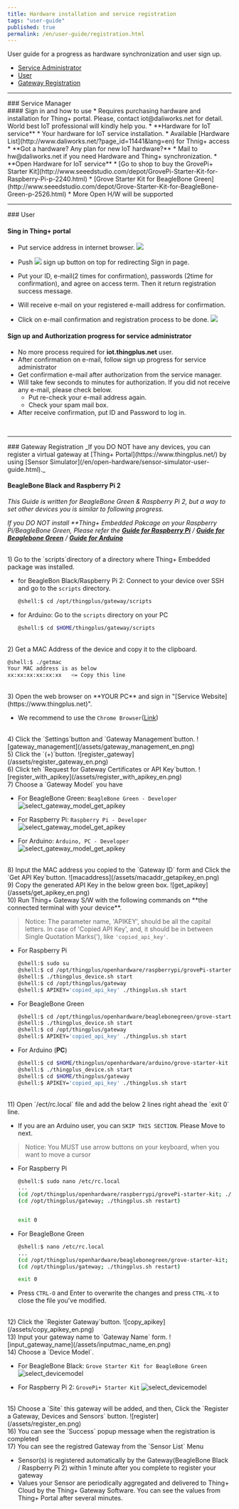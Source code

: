 ```yaml
---
title: Hardware installation and service registration
tags: "user-guide"
published: true
permalink: /en/user-guide/registration.html
---
```


User guide for a progress as hardware synchronization and user sign up. 

* [Service Administrator](#id-serviceadmin)
* [User](#id-enduser) 
* [Gateway Registration](#id-gateway) 

---
<div id='id-serviceadmin'></div>
### Service Manager
<br>
#### Sign in and how to use
  * Requires purchasing hardware and installation for Thing+ portal. Please, contact iot@daliworks.net for detail. World best IoT professional will kindly help you.
  * **Hardware for IoT service**
    * Your hardware for IoT service installation.
    * Available [Hardware List](http://www.daliworks.net/?page_id=11441&lang=en) for Thnig+ access
  * **Got a hardware? Any plan for new IoT hardware?**
    * Mail to hw@daliworks.net if you need Hardware and Thing+ synchronization.
  * **Open Hardware for IoT service**
    * [Go to shop to buy the GrovePi+ Starter Kit](http://www.seeedstudio.com/depot/GrovePi-Starter-Kit-for-Raspberry-Pi-p-2240.html)
    * [Grove Starter Kit for BeagleBone Green](http://www.seeedstudio.com/depot/Grove-Starter-Kit-for-BeagleBone-Green-p-2526.html)
    * More Open H/W will be supported

<br>

---
<div id='id-enduser'></div>
### User
<br>

#### Sing in Thing+ portal 
  * Put service address in internet browser.
![](/assets/2_address.png)

  * Push ![](/assets/en_2_register.png) sign up button on top for redirecting Sign in page.
  * Put your ID, e-mail(2 times for confirmation), passwords (2time for confirmation), and agree on access term. Then it return registration success message.
  * Will receive e-mail on your registered e-maill address for confirmation.
  * Click on e-mail confirmation and registration process to be done.
![](/assets/en_2_email.png)

#### Sign up and Authorization progress for service administrator
  * No more process required for **iot.thingplus.net** user.
  * After confirmation on e-mail, follow sign up progress for service administrator
  * Get confirmation e-mail after authorization from the service manager.
  * Will take few seconds to minutes for authorization. If you did not receive any e-mail, please check below.
    * Put re-check your e-mail address again.
    * Check your spam mail box.
  * After receive confirmation, put ID and Password to log in.

<br>

---
<div id='id-gateway'></div>
### Gateway Registration
_If you DO NOT have any devices, you can register a virtual gateway at [Thing+ Portal](https://www.thingplus.net/) by using [Sensor Simulator](/en/open-hardware/sensor-simulator-user-guide.html)._

<br>

#### BeagleBone Black and Raspberry Pi 2

_This Guide is written for BeagleBone Green & Raspberry Pi 2, but a way to set other devices you is similar to following progress._

_If you DO NOT install **Thing+ Embedded Pakcage on your Raspberry Pi/BeagleBone Green, Please refer the [**Guide for Raspberry Pi**](/en/open-hardware/raspberry-pi-user-guide.html) / [**Guide for Beaglebone Green**](/en/open-hardware/bbb-user-guide.html) / [**Guide for Arduino**](/en/open-hardware/arduino-user-guide.html)_

<br/>
1) Go to the `scripts`directory of a directory where Thing+ Embedded package was installed.

- for BeagleBon Black/Raspberry Pi 2: Connect to your device over SSH and go to the `scripts` directory.

    ```bash
    @shell:$ cd /opt/thingplus/gateway/scripts
    ```

- for Arduino: Go to the `scripts` directory on your PC

    ```bash
    @shell:$ cd $HOME/thingplus/gateway/scripts
    ```

<br/>
2) Get a MAC Address of the device and copy it to the clipboard.

```bash
@shell:$ ./getmac
Your MAC address is as below
xx:xx:xx:xx:xx:xx   <= Copy this line
```

<br/>
3) Open the web browser on **YOUR PC** and sign in "[Service Website](https://www.thingplus.net)".

 - We recommend to use the `Chrome Browser`([Link](https://www.google.com/chrome))

<br/>
4) Click the `Settings`button and `Gateway Management`button.
![gateway_management](/assets/gateway_management_en.png)

<br/>
5) Click the `(+)`button.
![register_gateway](/assets/register_gateway_en.png)

<br/>
6) Click teh `Request for Gateway Certificates or API Key`button.
![register_with_apikey](/assets/register_with_apikey_en.png)

<br/>
7) Choose a `Gateway Model` you have

- For BeagleBone Green: `BeagleBone Green - Developer`
![select_gateway_model_get_apikey](/assets/select_gateway_getapikey_beagle_en.png)

- For Raspberry Pi: `Raspberry Pi - Developer`
![select_gateway_model_get_apikey](/assets/select_gateway_getapikey_raspberry_en.png)

- For Arduino: `Arduino, PC - Developer`
![select_gateway_model_get_apikey](/assets/select_gateway_getapikey_arduino_ko.png)

<br/>
8) Input the MAC address you copied to the `Gateway ID` form and Click the `Get API Key`button.
![macaddress](/assets/macaddr_getapikey_en.png)

<br/>
9) Copy the generated API Key in the below green box.
![get_apikey](/assets/get_apikey_en.png)

<br/>
10) Run Thing+ Gateway S/W with the following commands on **the connected terminal with your device**.

> Notice: The parameter name, 'APIKEY', should be all the capital letters. In case of 'Copied API Key', and, it should be in between Single Quotation Marks('), like `'copied_api_key'`.

- For Raspberry Pi

    ```bash
    @shell:$ sudo su
    @shell:$ cd /opt/thingplus/openhardware/raspberrypi/grovePi-starter-kit
    @shell:$ ./thingplus_device.sh start
    @shell:$ cd /opt/thingplus/gateway
    @shell:$ APIKEY='copied_api_key' ./thingplus.sh start
    ```

- For BeagleBone Green

    ```bash
    @shell:$ cd /opt/thingplus/openhardware/beaglebonegreen/grove-starter-kit
    @shell:$ ./thingplus_device.sh start
    @shell:$ cd /opt/thingplus/gateway
    @shell:$ APIKEY='copied_api_key' ./thingplus.sh start
    ```

- For Arduino (**PC**)

    ```bash
    @shell:$ cd $HOME/thingplus/openhardware/arduino/grove-starter-kit
    @shell:$ ./thingplus_device.sh start
    @shell:$ cd $HOME/thingplus/gateway
    @shell:$ APIKEY='copied_api_key' ./thingplus.sh start
    ```

<br/>
11) Open `/ect/rc.local` file and add the below 2 lines right ahead the `exit 0` line.

- If you are an Arduino user, you can `SKIP THIS SECTION`. Please Move to next.

> Notice: You MUST use arrow buttons on your keyboard, when you want to move a cursor

- For Raspberry Pi

    ```bash
    @shell:$ sudo nano /etc/rc.local
    ...
    (cd /opt/thingplus/openhardware/raspberrypi/grovePi-starter-kit; ./thingplus_device.sh restart)
    (cd /opt/thingplus/gateway; ./thingplus.sh restart)
    

    exit 0
    ```

- For BeagleBone Green

    ```bash
    @shell:$ nano /etc/rc.local
    ...
    (cd /opt/thingplus/openhardware/beaglebonegreen/grove-starter-kit; ./thngplus_device.sh restart)
    (cd /opt/thingplus/gateway; ./thingplus.sh restart)    

    exit 0
    ```

- Press `CTRL-O` and Enter to overwrite the changes and press `CTRL-X` to close the file you've modified.

<br/>
12) Click the `Register Gateway`button.
![copy_apikey](/assets/copy_apikey_en.png)

<br/>
13) Input your gateway name to `Gateway Name` form.
![input_gateway_name](/assets/inputmac_name_en.png)

<br/>
14) Choose a `Device Model`.

- For BeagleBone Black: `Grove Starter Kit for BeagleBone Green`
![select_devicemodel](/assets/select_devicemodel_beagle_en.png)

- For Raspberry Pi 2: `GrovePi+ Starter Kit`
![select_devicemodel](/assets/select_devicemodel_raspberry_en.png)

<br/>
15) Choose a `Site` this gateway will be added, and then, Click the `Register a Gateway, Devices and Sensors` button.
![register](/assets/register_en.png)

<br/>
16) You can see the `Success` popup message when the registration is completed

<br/>
17) You can see the registred Gateway from the `Sensor List` Menu

  - Sensor(s) is registered automatically by the Gateway(BeagleBone Black / Raspberry Pi 2) within 1 minute after you complete to register your gateway
  - Values your Sensor are periodically aggregated and delivered to Thing+ Cloud by the Thing+ Gateway Software. You can see the values from Thing+ Portal after several minutes.

<br/>
